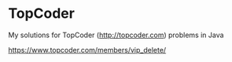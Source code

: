# TopCoder
My solutions for TopCoder (http://topcoder.com) problems in Java

https://www.topcoder.com/members/vip_delete/